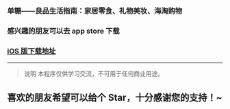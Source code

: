 ### 单糖——良品生活指南：家居零食、礼物美妆、海淘购物
### 感兴趣的朋友可以去 app store 下载 
### [iOS 版下载地址](https://itunes.apple.com/cn/app/id1021442122)

---

> 说明
> 本程序仅供学习交流，不可用于任何商业用途。

## 喜欢的朋友希望可以给个 Star，十分感谢您的支持！~
